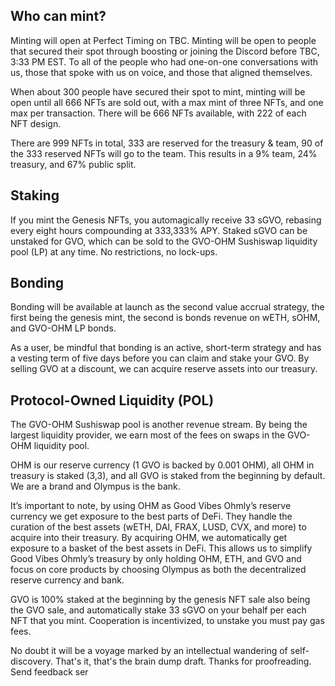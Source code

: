 ## Who can mint?
Minting will open at Perfect Timing on TBC. Minting will be open to people that secured their spot through boosting or joining the Discord before TBC, 3:33 PM EST. To all of the people who had one-on-one conversations with us, those that spoke with us on voice, and those that aligned themselves.

When about 300 people have secured their spot to mint, minting will be open until all 666 NFTs are sold out, with a max mint of three NFTs, and one max per transaction. There will be 666 NFTs available, with 222 of each NFT design.

There are 999 NFTs in total, 333 are reserved for the treasury & team, 90 of the 333 reserved NFTs will go to the team. This results in a 9% team, 24% treasury, and 67% public split.

## Staking

If you mint the Genesis NFTs, you automagically receive 33 sGVO, rebasing every eight hours compounding at 333,333% APY. Staked sGVO can be unstaked for GVO, which can be sold to the GVO-OHM Sushiswap liquidity pool (LP) at any time. No restrictions, no lock-ups.

## Bonding

Bonding will be available at launch as the second value accrual strategy, the first being the genesis mint, the second is bonds revenue on wETH, sOHM, and GVO-OHM LP bonds.

As a user, be mindful that bonding is an active, short-term strategy and has a vesting term of five days before you can claim and stake your GVO. By selling GVO at a discount, we can acquire reserve assets into our treasury.

## Protocol-Owned Liquidity (POL)

The GVO-OHM Sushiswap pool is another revenue stream. By being the largest liquidity provider, we earn most of the fees on swaps in the GVO-OHM liquidity pool.

OHM is our reserve currency (1 GVO is backed by 0.001 OHM), all OHM in treasury is staked (3,3), and all GVO is staked from the beginning by default. We are a brand and Olympus is the bank.

It’s important to note, by using OHM as Good Vibes Ohmly’s reserve currency we get exposure to the best parts of DeFi. They handle the curation of the best assets (wETH, DAI, FRAX, LUSD, CVX, and more) to acquire into their treasury. By acquiring OHM, we automatically get exposure to a basket of the best assets in DeFi. This allows us to simplify Good Vibes Ohmly’s treasury by only holding OHM, ETH, and GVO and focus on core products by choosing Olympus as both the decentralized reserve currency and bank.

GVO is 100% staked at the beginning by the genesis NFT sale also being the GVO sale, and automatically stake 33 sGVO on your behalf per each NFT that you mint. Cooperation is incentivized, to unstake you must pay gas fees.

No doubt it will be a voyage marked by an intellectual wandering of self-discovery. That's it, that's the brain dump draft. Thanks for proofreading. Send feedback ser